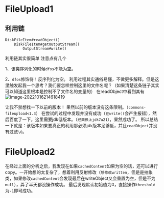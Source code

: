# FileUpload1

## 利用链

```
DiskFileItem#readObject()
	DiskFileItem#getOutputStream()
		OutputStream#write()			
```

利用链其实很简单
注意点有几个

1、该类序列化的时候`dfos`不能为空。

2、`dfos`修饰符！反序列化为空。
利用过程其实通俗易懂，不做更多解释。但是这里触发起我一个思考？我们要怎样控制这里的文件名呢？（如果清楚这条链子其实可以知道这里根本是控制不了文件名的变量的）
在readObject中看到其有
![image-20221016214618419](https://cdn.jsdelivr.net/gh/zx-creat/myblog@master/img/202210162146491.png)

让我不禁想找一下以前的版本！
果然以前的版本没有这条限制。（`commons-fileupload<1.3`）
在尝试的过程中发现并没有成功（`在write()`会产生报错），然后百度了一下，这里需要jdk低版本。（`经典换上jdk7u21`），果然成功了。
所以总结一下就是：该版本如果要真正的利用那必须jdk版本足够低，并且`readObject`并没有过滤`\0`。

# FileUpload2

在经过上面的分析之后，我发现在如果`cachedContent`如果为空的话，还可以进行copy。一开始想的太复杂了，想着利用反射修改（`想修改written`，但是是抽象类，如果修改`cachedContent`会发现最后在writeObject又会重置为空，但是不为`null`），弄了半天都没操作成功。
最后发现默认初始值为0，直接操作`threshold`为`-1`即可成功。
